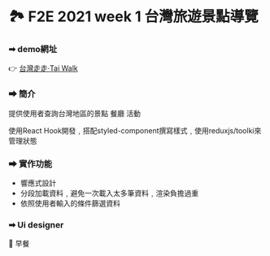 # 🏞 F2E 2021 week 1 台灣旅遊景點導覽



### ➡ demo網址

👉 [台灣走走·Tai Walk](https://changchiao.github.io/react_attractions/#/)



### ➡ 簡介
提供使用者查詢台灣地區的景點 餐廳 活動 

使用React Hook開發﹐搭配styled-component撰寫樣式﹐使用reduxjs/toolki來管理狀態


### ➡ 實作功能

- 響應式設計
- 分段加載資料﹐避免一次載入太多筆資料﹐渲染負擔過重
- 依照使用者輸入的條件篩選資料



### ➡ Ui designer
👏 早餐


